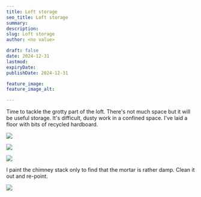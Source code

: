 ```yaml
---
title: Loft storage
seo_title: Loft storage
summary:
description:
slug: Loft storage
author: <no value>

draft: false
date: 2024-12-31
lastmod:
expiryDate:
publishDate: 2024-12-31

feature_image:
feature_image_alt:

---
```

Time to tackle the grotty part of the loft. There's not much space but it will be useful storage. 
It's difficult, dusty work in a confined space. I've laid a floor with bits of recycled hardboard.

![](/images/1390.jpg)

![](/images/1391.jpg)

![](/images/1389.jpg)

I paint the chimney stack only to find that the mortar is rather damp. Clean it out and re-point.

![](/images/1412.jpg)